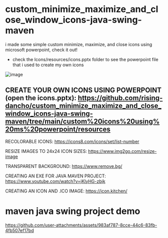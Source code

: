 # custom_minimize_maximize_and_close_window_icons-java-swing-maven
i made some simple custom minimize, maximize, and close icons using microsoft powerpoint, check it out!

- check the Icons/resources/icons.pptx folder to see the powerpoint file that i used to create my own icons


![image](https://user-images.githubusercontent.com/43742265/187011262-793e2f71-f2d5-46a5-a550-e898593be3ed.png)



## CREATE YOUR OWN ICONS USING POWERPOINT (open the icons.pptx): https://github.com/rising-dancho/custom_minimize_maximize_and_close_window_icons-java-swing-maven/tree/main/custom%20icons%20using%20ms%20powerpoint/resources

RECOLORABLE ICONS:                        https://icons8.com/icons/set/list-number

RESIZE IMAGES TO 24x24 ICON SIZES:        https://www.img2go.com/resize-image

TRANSPARENT BACKGROUND:                   https://www.remove.bg/

CREATING AN EXE FOR JAVA MAVEN PROJECT:   https://www.youtube.com/watch?v=jKlyHG-zbjk

CREATING AN ICON AND .ICO IMAGE:          https://icon.kitchen/

# maven java swing project demo

https://github.com/user-attachments/assets/983af787-8cce-44c6-83fb-4fb507ef17bd

